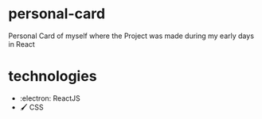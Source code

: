 # personal-card
Personal Card of myself where the Project was made during my early days in React

# technologies
- :electron: ReactJS 
- 🖌️ CSS
